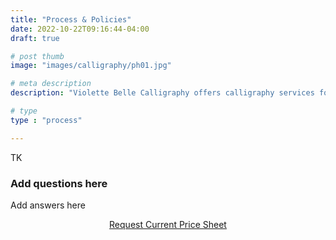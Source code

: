 ```yaml
---
title: "Process & Policies"
date: 2022-10-22T09:16:44-04:00
draft: true

# post thumb
image: "images/calligraphy/ph01.jpg"

# meta description
description: "Violette Belle Calligraphy offers calligraphy services for personal stationery, weddings, and other life events."

# type
type : "process"

---
```

TK
### Add questions here
Add answers here

<center><a href="https://view.flodesk.com/pages/63592b247412509a374f3159" class="btn btn-outline-primary">Request Current Price Sheet</a></center>
